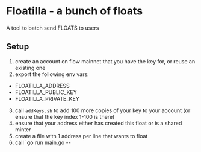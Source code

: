 # Floatilla - a bunch of floats

A tool to batch send FLOATS to users


## Setup
1. create an account on flow mainnet that you have the key for, or reuse an existing one
2. export the following env vars:
 - FLOATILLA_ADDRESS
 - FLOATILLA_PUBLIC_KEY
 - FLOATILLA_PRIVATE_KEY
3. call `addKeys.sh` to add 100 more copies of your key to your account (or ensure that the key index  1-100 is there)
4. ensure that your address either has created this float or is a shared minter
5. create a file with 1 address per line that wants to float
6. call `go run main.go -- <fileNam> <eventId>

